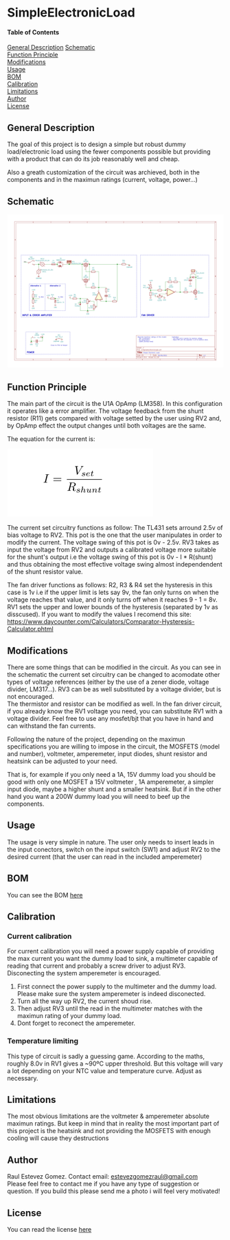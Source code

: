 
# SimpleElectronicLoad 

#### Table of Contents 
[General Description](#general-description)
[Schematic](#schematic)  
[Function Principle](#function-principle)  
[Modifications](#modifications)  
[Usage](#usage)  
[BOM](#bom)  
[Calibration](#calibration)  
[Limitations](#limitations)  
[Author](#author)  
[License](#license)  

## General Description

The goal of this project is to design a simple but robust dummy load/electronic load using the fewer components 
possible but providing with a product that can do its job reasonably well and cheap.

Also a greath customization of the circuit was archieved, both in the components and in 
the maximun ratings (current, voltage, power...)
## Schematic 

![circuit schematic](/schematic/schematic.png "Circuit schematic")

## Function Principle

The main part of the circuit is the U1A OpAmp (LM358). In this configuration it operates like a error amplifier. 
The voltage feedback from the shunt resistor (R11) gets compared with voltage setted by the user using RV2 and, 
by OpAmp effect the output changes until both voltages are the same.    

The equation for the current is: 

![current equation](/img/current_equation.png "Current Equation")    

The current set circuitry functions as follow: The TL431 sets arround 2.5v of bias voltage to RV2. This pot is the
one that the user manipulates in order to modify the current. The voltage swing of this pot is 0v - 2.5v.
RV3 takes as input the voltage from RV2 and outputs a calibrated voltage more suitable for the shunt's output 
i.e the voltage swing of this pot is 0v -  I * R(shunt) and thus obtaining the most effective voltage swing almost
independendent of the shunt resistor value.

The fan driver functions as follows: R2, R3 & R4 set the hysteresis  in this case is 1v i.e if the upper limit 
is lets say 9v, the fan only turns on when the voltage reaches that value, and it only turns off when it reaches 
9 - 1 = 8v. RV1 sets the upper and lower bounds of the hysteresis (separated by 1v as disscused). If you want to 
modify the values I recomend this site: https://www.daycounter.com/Calculators/Comparator-Hysteresis-Calculator.phtml

## Modifications

There are some things that can be modified in the circuit. As you can see in the schematic the current set 
circuitry can be changed to acomodate other types of voltage references (either by the use of a zener diode,
voltage divider, LM317...). RV3 can be as well substituted by a voltage divider, but is not encouraged.  
The thermistor and resistor can be modified as well.
In the fan driver circuit, if you already know the RV1 voltage you need, you can substitute RV1 with a voltage 
divider. Feel free to use any mosfet/bjt that you have in hand and can withstand the fan currents.  

Following the nature of the project, depending on the maximun specifications you are willing to impose in the 
circuit, the MOSFETS (model and number), voltmeter, amperemeter, input diodes, shunt resistor and heatsink can 
be adjusted to your need.  

That is, for example if you only need a 1A, 15V dummy load you should be good with only one MOSFET a 15V voltmeter
, 1A amperemeter, a simpler input diode, maybe a higher shunt and a smaller heatsink. But if in the other hand 
you want a 200W dummy load you will need to beef up the components.

## Usage 

The usage is very simple in nature. The user only needs to insert leads in the input conectors, switch on the 
input switch (SW1) and adjust RV2 to the desired current (that the user can read in the included amperemeter)


## BOM

You can see the BOM [here](schematic/bom.txt)

## Calibration

### Current calibration
For current calibration you will need a power supply capable of providing the max current you want the dummy load
to sink, a multimeter capable of reading that current and probably a screw driver to adjust RV3. Disconecting the 
system amperemeter is encouraged.  
    
1. First connect the power supply to the multimeter and the dummy load. Please make sure the system amperemeter
is indeed disconected.
2. Turn all the way up RV2, the current shoud rise.
3. Then adjust RV3 until the read in the multimeter matches with the maximun rating of your dummy load.
4. Dont forget to reconect the amperemeter.

### Temperature limiting

This type of circuit is sadly a guessing game. According to the maths, roughly 
8.0v in RV1 gives a ~90ºC upper threshold. But this voltage will vary a lot depending on your NTC value and 
temperature curve. Adjust as necessary.

## Limitations

The most obvious limitations are the voltmeter & amperemeter absolute maximun ratings. But keep in mind that in 
reality the most important part of this project is the heatsink and not providing the MOSFETS with enough
cooling will cause they destructions

## Author 
Raul Estevez Gomez. Contact email: estevezgomezraul@gmail.com  
Please feel free to contact me if you have any type of suggestion or question. If you build this please send me a 
photo i will feel very motivated!

## License
You can read the license [here](LICENSE)
